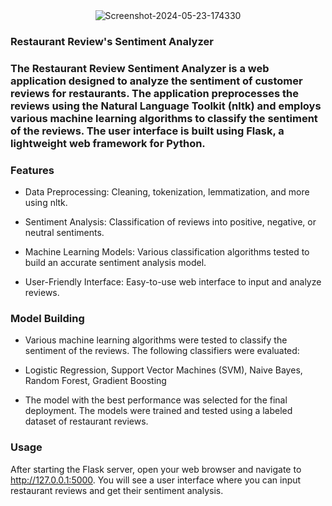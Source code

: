<div align="center">
<img src="https://i.ibb.co/ZYKT2bk/Screenshot-2024-05-23-174330.png" alt="Screenshot-2024-05-23-174330" border="0">
</div>  
  



### Restaurant Review's Sentiment Analyzer  
### The Restaurant Review Sentiment Analyzer is a web application designed to analyze the sentiment of customer reviews for restaurants. The application preprocesses the reviews using the Natural Language Toolkit (nltk) and employs various machine learning algorithms to classify the sentiment of the reviews. The user interface is built using Flask, a lightweight web framework for Python.  
  



### Features  
- Data Preprocessing: Cleaning, tokenization, lemmatization, and more using nltk.
  
  

- Sentiment Analysis: Classification of reviews into positive, negative, or neutral sentiments.
  
  

- Machine Learning Models: Various classification algorithms tested to build an accurate sentiment analysis model.
  
  

- User-Friendly Interface: Easy-to-use web interface to input and analyze reviews.  
  



### Model Building  
- Various machine learning algorithms were tested to classify the sentiment of the reviews. The following classifiers were evaluated:  
  

- Logistic Regression,
Support Vector Machines (SVM),
Naive Bayes,
Random Forest,
Gradient Boosting  
  

- The model with the best performance was selected for the final deployment. The models were trained and tested using a labeled dataset of restaurant reviews.  
  

  
  
### Usage  
After starting the Flask server, open your web browser and navigate to http://127.0.0.1:5000. You will see a user interface where you can input restaurant reviews and get their sentiment analysis.  
  
  
  

  
  

<br/>  
